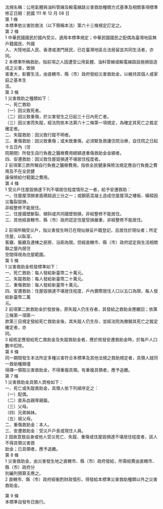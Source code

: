 法規名稱：公用氣體與油料管線及輸電線路災害救助種類方式基準及相關事項標準  
修正日期：民國 111 年 12 月 08 日  
第 1 條  
本標準依災害防救法（以下簡稱本法）第六十三條規定訂定之。  
第 2 條  
1 中華民國國民於國內受災，適用本標準規定；中華民國國民之配偶為臺灣地區無戶籍國民、外國  
人、大陸地區人民、香港或澳門居民，已在臺灣地區合法居留並共同生活者，亦同。  
2 本標準所稱救助，指前項之人因遭受公用氣體、油料管線或輸電線路設施損毀造成之災害，致損  
害重大，影響生活，由直轄市、縣（市）政府發給災害救助金，以維持其個人或家庭之基本生  
活。  
第 3 條  
1 災害救助之種類如下：  
一、死亡救助  
（一）因災致死者。  
（二）因災致重傷，於災害發生之日起三十日內死亡者。  
（三）因災害而失蹤，經法院依本法第六十二條第一項規定，為確定其死亡之裁定確定者。  
二、失蹤救助：因災致行蹤不明者。  
三、重傷救助：因災致重傷；或未致重傷，必須緊急救護住院治療，自住院之日起十五日內（住  
院期間）所發生自行負擔之醫療費用總額達重傷救助金金額者。  
四、安遷救助：因災致住屋毀損達不堪居住程度者。  
2 前項第三款所稱自行負擔之醫療費用，指依全民健康保險法規定應自行負擔之費用及不在全民健  
康保險給付範圍之費用。  
第 4 條  
1 受災戶住屋毀損達下列不堪居住程度情形之一者，給予安遷救助：  
一、住屋屋頂損害面積超過三分之一；或鋼筋混凝土造成住屋屋頂之樓板、橫樑因災龜裂毀損，  
非經整修不能居住。  
二、住屋牆壁斷裂、傾斜或共同牆壁倒損，非經整修不能居住。  
三、其他經直轄市、縣（市）政府認定住屋受損嚴重，非經整修不能居住。  


2 前項所稱受災戶，指災害發生時已在現址辦妥戶籍登記，且居住於現址者；所定住屋，以臥室、  
客廳、飯廳及連棟之廚房、浴廁為限。但經直轄市、縣（市）政府認定與生活相關聯之屋內居住  
空間得視為住屋範圍。  
第 5 條  
1 災害救助金核發標準如下：  
一、死亡救助：每人發給新臺幣二十萬元。  
二、失蹤救助：每人發給新臺幣二十萬元。  
三、重傷救助：每人發給新臺幣十萬元。  
四、安遷救助：住屋毀損達不堪居住程度，戶內實際居住人口以五口為限，每人發給新臺幣二萬  
元。  
2 前項第二款救助金於發放後，原失蹤人仍生存者，其發給之救助金應繳回；依第三條第一項第一  
款第三目規定發給死亡救助金後，其失蹤人仍生存，並經法院為撤銷其死亡之裁定確定者，亦  
同。  
3 經核定應發給死亡救助金及失蹤救助金者，應於核發安遷救助金時，於每戶人口數中扣除。  
第 6 條  
同一期間發生本法所定多種災害符合本標準及其他法規之救助規定者，具領人就同一救助種類僅  
得擇一領取災害救助金，不得重複具領。有重複具領者，應予追繳。  
第 7 條  
1 災害救助金具領人資格如下：  
一、死亡或失蹤救助金，具領人依下列順序定之：  
（一）配偶。  
（二）直系血親卑親屬。  
（三）父母。  
（四）兄弟姊妹。  
（五）祖父母。  
二、重傷救助金：本人。  
三、安遷救助金：受災戶戶長或現住人員。  
2 因故意致自身或他人受災死亡、失蹤、重傷或住屋毀損達不堪居住程度者，該人不得具領災害救  
助金；已具領者，應予追繳。  
第 8 條  
1 災害救助金，由災害發生地之直轄市、縣（市）政府發給，所需經費由直轄市、縣（市）政府分  
別編列預算支應之。  
2 直轄市、縣（市）政府經衡酌財政情形，得發給本標準災害救助種類以外之災害救助金。  


第 9 條  
本標準自發布日施行。  


